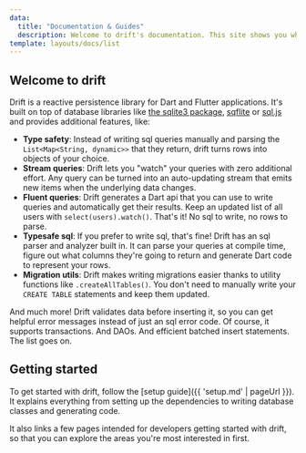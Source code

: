 ```yaml
---
data:
  title: "Documentation & Guides"
  description: Welcome to drift's documentation. This site shows you what drift can do and how to use it.
template: layouts/docs/list
---
```


## Welcome to drift

Drift is a reactive persistence library for Dart and Flutter applications. It's built on top
of database libraries like [the sqlite3 package](https://pub.dev/packages/sqlite3), [sqflite](https://pub.dev/packages/sqflite) or [sql.js](https://github.com/sql-js/sql.js/)
and provides additional features, like:

- __Type safety__: Instead of writing sql queries manually and parsing the `List<Map<String, dynamic>>` that they
return, drift turns rows into objects of your choice.
- __Stream queries__: Drift lets you "watch" your queries with zero additional effort. Any query can be turned into
 an auto-updating stream that emits new items when the underlying data changes.
- __Fluent queries__: Drift generates a Dart api that you can use to write queries and automatically get their results.
 Keep an updated list of all users with `select(users).watch()`. That's it! No sql to write, no rows to parse.
- __Typesafe sql__: If you prefer to write sql, that's fine! Drift has an sql parser and analyzer built in. It can parse
  your queries at compile time, figure out what columns they're going to return and generate Dart code to represent your
  rows.
- __Migration utils__: Drift makes writing migrations easier thanks to utility functions like `.createAllTables()`.
 You don't need to manually write your `CREATE TABLE` statements and keep them updated.

And much more! Drift validates data before inserting it, so you can get helpful error messages instead of just an
sql error code. Of course, it supports transactions. And DAOs. And efficient batched insert statements. The list goes on.

## Getting started

To get started with drift, follow the [setup guide]({{ 'setup.md' | pageUrl }}).
It explains everything from setting up the dependencies to writing database classes
and generating code.

It also links a few pages intended for developers getting started with drift, so
that you can explore the areas you're most interested in first.
